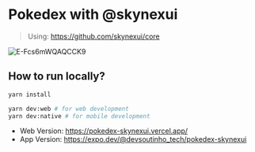 # Pokedex with @skynexui


> Using: https://github.com/skynexui/core

![E-Fcs6mWQAQCCK9](https://user-images.githubusercontent.com/13791385/132007454-5cf6eb80-e085-4bb2-af14-155a044d9e4c.jpeg)

## How to run locally?
```sh
yarn install

yarn dev:web # for web development
yarn dev:native # for mobile development
```

- Web Version: https://pokedex-skynexui.vercel.app/
- App Version: https://expo.dev/@devsoutinho_tech/pokedex-skynexui
